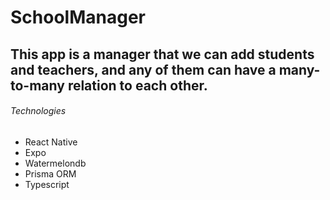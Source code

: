# SchoolManager
## This app is a manager that we can add students and teachers, and any of them can have a many-to-many relation to each other.

###### Technologies
- React Native
- Expo
- Watermelondb
- Prisma ORM
- Typescript
